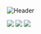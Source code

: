 ![Header](https://user-images.githubusercontent.com/87651777/219966905-7bc1e0b1-751d-42ee-9806-68f8b34bb062.png)


<!--
**tweger1999/tweger1999** is a ✨ _special_ ✨ repository because its `README.md` (this file) appears on your GitHub profile.

Here are some ideas to get you started:

- 🔭 I’m currently working on ...
- 🌱 I’m currently learning ...
- 👯 I’m looking to collaborate on ...
- 🤔 I’m looking for help with ...
- 💬 Ask me about ...
- 📫 How to reach me: ...
- ⚡ Fun fact: ...
-->

<img src="https://img.shields.io/badge/Adafruit-ColourCode?logo=Adafruit&logoColor=ColorName&style=ShieldStyle" />

<img src="https://img.shields.io/badge/BadgeText-ColourCode?logo=SimpleIconName&logoColor=ColorName&style=ShieldStyle" />

<img src="https://img.shields.io/badge/BadgeText-ColourCode?logo=SimpleIconName&logoColor=ColorName&style=ShieldStyle" />
